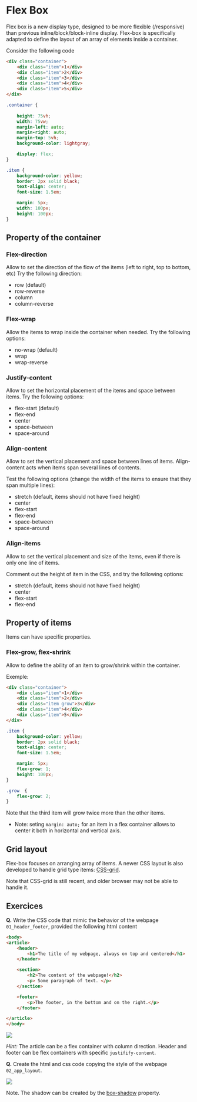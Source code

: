 

# Flex Box

Flex box is a new display type, designed to be more flexible (/responsive) than previous inline/block/block-inline display. Flex-box is specifically adapted to define the layout of an array of elements inside a container.


Consider the following code

```html
<div class="container">
	<div class="item">1</div>
	<div class="item">2</div>
	<div class="item">3</div>
	<div class="item">4</div>
	<div class="item">5</div>
</div>
```

```css
.container {
	
	height: 75vh;
	width: 75vw;
	margin-left: auto;
	margin-right: auto;
	margin-top: 5vh;
	background-color: lightgray;

	display: flex;
}

.item {
	background-color: yellow;
	border: 2px solid black;
	text-align: center;
	font-size: 1.5em;

	margin: 5px;
	width: 100px;
	height: 100px;
}
```

## Property of the container

### Flex-direction

Allow to set the direction of the flow of the items (left to right, top to bottom, etc)
Try the following direction:
* row (default)
* row-reverse
* column
* column-reverse

### Flex-wrap

Allow the items to wrap inside the container when needed.
Try the following options:
* no-wrap (default)
* wrap
* wrap-reverse

### Justify-content

Allow to set the horizontal placement of the items and space between items.
Try the following options:
* flex-start (default)
* flex-end
* center
* space-between
* space-around

### Align-content

Allow to set the vertical placement and space between lines of items. Align-content acts when items span several lines of contents.

Test the following options (change the width of the items to ensure that they span multiple lines):
* stretch (default, items should not have fixed height)
* center
* flex-start
* flex-end
* space-between
* space-around

### Align-items

Allow to set the vertical placement and size of the items, even if there is only one line of items.

Comment out the height of item in the CSS, and try the following options:
* stretch (default, items should not have fixed height)
* center
* flex-start
* flex-end

## Property of items

Items can have specific properties.

### Flex-grow, flex-shrink

Allow to define the ability of an item to grow/shrink within the container.

Exemple:
```html
<div class="container">
	<div class="item">1</div>
	<div class="item">2</div>
	<div class="item grow">3</div>
	<div class="item">4</div>
	<div class="item">5</div>
</div>
```

```css
.item {
	background-color: yellow;
	border: 2px solid black;
	text-align: center;
	font-size: 1.5em;

	margin: 5px;
	flex-grow: 1;
	height: 100px;
}

.grow  {
	flex-grow: 2;
}
```

Note that the third item will grow twice more than the other items.

* Note: seting `margin: auto;` for an item in a flex container allows to center it both in horizontal and vertical axis.


## Grid layout

Flex-box focuses on arranging array of items. A newer CSS layout is also developed to handle grid type items: [CSS-grid](https://www.mozilla.org/en-US/developer/css-grid/).

Note that CSS-grid is still recent, and older browser may not be able to handle it.


## Exercices


__Q.__ Write the CSS code that mimic the behavior of the webpage `01_header_footer`, provided the following html content

```html
<body>
<article>
	<header>
		<h1>The title of my webpage, always on top and centered</h1>
	</header>

	<section>
		<h2>The content of the webpage!</h2>
		<p> Some paragraph of text. </p>
	</section>

	<footer>
		<p>The footer, in the bottom and on the right.</p>
	</footer>

</article>
</body>
```

![](pictures/exercice_01.png)

_Hint:_ The article can be a flex container with column direction. Header and footer can be flex containers with specific `justifify-content`.

__Q.__ Create the html and css code copying the style of the webpage `02_app_layout`.

![](pictures/exercice_02.png)

Note. The shadow can be created by the [box-shadow](https://developer.mozilla.org/en-US/docs/Web/CSS/box-shadow) property.